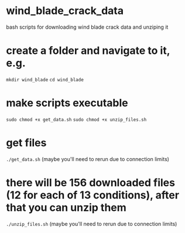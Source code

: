 # wind_blade_crack_data
bash scripts for downloading wind blade crack data and unziping it 

# create a folder and navigate to it, e.g.
`mkdir wind_blade`
`cd wind_blade`

# make scripts executable
`sudo chmod +x get_data.sh`
`sudo chmod +x unzip_files.sh`

# get files 
`./get_data.sh`
(maybe you'll need to rerun due to connection limits)

# there will be 156 downloaded files (12 for each of 13 conditions), after that you can unzip them
`./unzip_files.sh`
(maybe you'll need to rerun due to connection limits)
